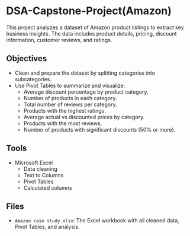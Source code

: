 # DSA-Capstone-Project(Amazon)

This project analyzes a dataset of Amazon product listings to extract key business insights. The data includes product details, pricing, discount information, customer reviews, and ratings. 

## Objectives
- Clean and prepare the dataset by splitting categories into subcategories.
- Use Pivot Tables to summarize and visualize:
  - Average discount percentage by product category.
  - Number of products in each category.
  - Total number of reviews per category.
  - Products with the highest ratings.
  - Average actual vs discounted prices by category.
  - Products with the most reviews.
  - Number of products with significant discounts (50% or more).

## Tools
- Microsoft Excel
  - Data cleaning
  - Text to Columns
  - Pivot Tables
  - Calculated columns

## Files
- `Amazon case study.xlsx`: The Excel workbook with all cleaned data, Pivot Tables, and analysis.
